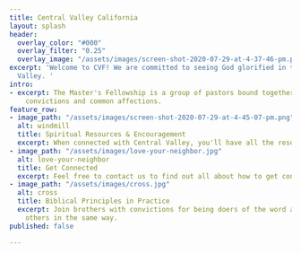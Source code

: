```yaml
---
title: Central Valley California
layout: splash
header:
  overlay_color: "#000"
  overlay_filter: "0.25"
  overlay_image: "/assets/images/screen-shot-2020-07-29-at-4-37-46-pm.png"
excerpt: 'Welcome to CVF! We are committed to seeing God glorified in the Central
  Valley. '
intro:
- excerpt: The Master's Fellowship is a group of pastors bound together by uncommon
    convictions and common affections.
feature_row:
- image_path: "/assets/images/screen-shot-2020-07-29-at-4-45-07-pm.png"
  alt: windmill
  title: Spiritual Resources & Encouragement
  excerpt: When connected with Central Valley, you'll have all the resources you need.
- image_path: "/assets/images/love-your-neighbor.jpg"
  alt: love-your-neighbor
  title: Get Connected
  excerpt: Feel free to contact us to find out all about how to get connected.
- image_path: "/assets/images/cross.jpg"
  alt: cross
  title: Biblical Principles in Practice
  excerpt: Join brothers with convictions for being doers of the word and encouraging
    others in the same way.
published: false

---
```

